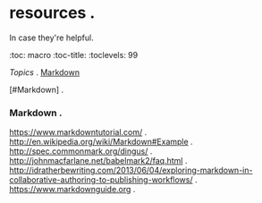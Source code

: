 # resources . 
In case they're helpful.

:toc: macro
:toc-title:
:toclevels: 99

*Topics* . 
[Markdown](#Markdown)

[#Markdown] . 
### Markdown . 
https://www.markdowntutorial.com/ . 
http://en.wikipedia.org/wiki/Markdown#Example . 
http://spec.commonmark.org/dingus/ . 
http://johnmacfarlane.net/babelmark2/faq.html . 
http://idratherbewriting.com/2013/06/04/exploring-markdown-in-collaborative-authoring-to-publishing-workflows/ . 
https://www.markdownguide.org . 
